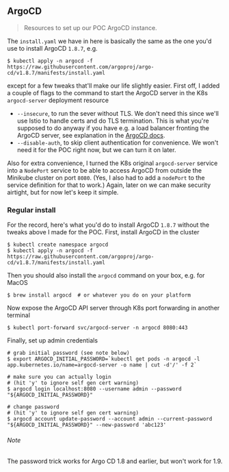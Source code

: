 ArgoCD
------
> Resources to set up our POC ArgoCD instance.

The `install.yaml` we have in here is basically the same as the one
you'd use to install ArgoCD `1.8.7`, e.g.

    $ kubectl apply -n argocd -f https://raw.githubusercontent.com/argoproj/argo-cd/v1.8.7/manifests/install.yaml

except for a few tweaks that'll make our life slightly easier. First
off, I added a couple of flags to the command to start the ArgoCD server
in the K8s `argocd-server` deployment resource

* `--insecure`, to run the sever without TLS. We don't need this since
  we'll use Istio to handle certs and do TLS termination. This is what
  you're supposed to do anyway if you have e.g. a load balancer fronting
  the ArgoCD server, see explanation in the [ArgoCD docs][ingress].
* `--disable-auth`, to skip client authentication for convenience. We
  won't need it for the POC right now, but we can turn it on later.

Also for extra convenience, I turned the K8s original `argocd-server`
service into a `NodePort` service to be able to access ArgoCD from
outside the Minikube cluster on port `8080`. (Yes, I also had to add
a `nodePort` to the service definition for that to work.) Again, later
on we can make security airtight, but for now let's keep it simple.


### Regular install

For the record, here's what you'd do to install ArgoCD `1.8.7` without
the tweaks above I made for the POC. First, install ArgoCD in the cluster

    $ kubectl create namespace argocd
    $ kubectl apply -n argocd -f https://raw.githubusercontent.com/argoproj/argo-cd/v1.8.7/manifests/install.yaml

Then you should also install the `argocd` command on your box, e.g.
for MacOS

    $ brew install argocd  # or whatever you do on your platform

Now expose the ArgoCD API server through K8s port forwarding in another
terminal

    $ kubectl port-forward svc/argocd-server -n argocd 8080:443

Finally, set up admin credentials

    # grab initial password (see note below)
    $ export ARGOCD_INITIAL_PASSWORD=`kubectl get pods -n argocd -l app.kubernetes.io/name=argocd-server -o name | cut -d'/' -f 2`
    
    # make sure you can actually login
    # (hit 'y' to ignore self gen cert warning)
    $ argocd login localhost:8080 --username admin --password "${ARGOCD_INITIAL_PASSWORD}"
    
    # change password
    # (hit 'y' to ignore self gen cert warning)
    $ argocd account update-password --account admin --current-password "${ARGOCD_INITIAL_PASSWORD}" --new-password 'abc123'

###### Note
The password trick works for Argo CD 1.8 and earlier, but won't work for 1.9.




[ingress]: https://argo-cd.readthedocs.io/en/release-1.8/operator-manual/ingress/
